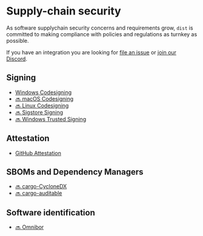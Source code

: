 # Supply-chain security

As software supplychain security concerns and requirements grow, `dist` is
committed to making compliance with policies and regulations as turnkey as possible.

If you have an integration you are looking for [file an issue](https://github.com/axodotdev/cargo-dist/issues/new) or
[join our Discord](https://discord.gg/rW4JJ3Wa).

## Signing

* [Windows Codesigning](./signing/windows.md)
* [🔜 macOS Codesigning](https://github.com/axodotdev/cargo-dist/issues/1121)
* [🔜 Linux Codesigning](https://github.com/axodotdev/cargo-dist/issues/120)
* [🔜 Sigstore Signing](https://github.com/axodotdev/cargo-dist/issues/120)
* [🔜 Windows Trusted Signing](https://github.com/axodotdev/cargo-dist/issues/1122)


## Attestation

* [GitHub Attestation](./attestations/github.md)


## SBOMs and Dependency Managers

* [🔜 cargo-CycloneDX](https://github.com/axodotdev/cargo-dist/issues/1016)
* [🔜 cargo-auditable](https://github.com/axodotdev/cargo-dist/issues/81)


## Software identification

* [🔜 Omnibor](https://github.com/axodotdev/cargo-dist/issues/969)
